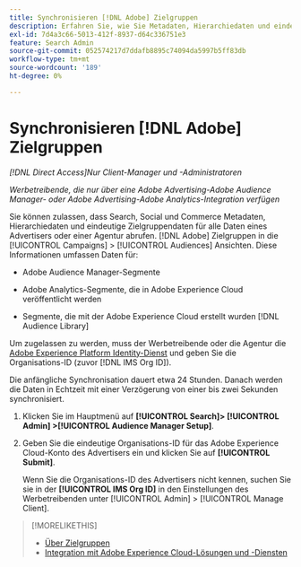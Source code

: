 ```yaml
---
title: Synchronisieren [!DNL Adobe] Zielgruppen
description: Erfahren Sie, wie Sie Metadaten, Hierarchiedaten und eindeutige Zielgruppendaten für Ihre [!DNL Adobe] Zielgruppen.
exl-id: 7d4a3c66-5013-412f-8937-d64c336751e3
feature: Search Admin
source-git-commit: 052574217d7ddafb8895c74094da5997b5ff83db
workflow-type: tm+mt
source-wordcount: '189'
ht-degree: 0%

---
```


# Synchronisieren [!DNL Adobe] Zielgruppen

*[!DNL Direct Access]Nur Client-Manager und -Administratoren*

*Werbetreibende, die nur über eine Adobe Advertising-Adobe Audience Manager- oder Adobe Advertising-Adobe Analytics-Integration verfügen*

Sie können zulassen, dass Search, Social und Commerce Metadaten, Hierarchiedaten und eindeutige Zielgruppendaten für alle Daten eines Advertisers oder einer Agentur abrufen. [!DNL Adobe] Zielgruppen in die [!UICONTROL Campaigns] > [!UICONTROL Audiences] Ansichten. Diese Informationen umfassen Daten für:

* Adobe Audience Manager-Segmente

* Adobe Analytics-Segmente, die in Adobe Experience Cloud veröffentlicht werden

* Segmente, die mit der Adobe Experience Cloud erstellt wurden [!DNL Audience Library]

Um zugelassen zu werden, muss der Werbetreibende oder die Agentur die [Adobe Experience Platform Identity-Dienst](https://experienceleague.adobe.com/docs/id-service/using/home.html) und geben Sie die Organisations-ID (zuvor [!DNL IMS Org ID]).

Die anfängliche Synchronisation dauert etwa 24 Stunden. Danach werden die Daten in Echtzeit mit einer Verzögerung von einer bis zwei Sekunden synchronisiert.

1. Klicken Sie im Hauptmenü auf **[!UICONTROL Search]> [!UICONTROL Admin] >[!UICONTROL Audience Manager Setup]**.

1. Geben Sie die eindeutige Organisations-ID für das Adobe Experience Cloud-Konto des Advertisers ein und klicken Sie auf **[!UICONTROL Submit]**.

   Wenn Sie die Organisations-ID des Advertisers nicht kennen, suchen Sie sie in der **[!UICONTROL IMS Org ID]** in den Einstellungen des Werbetreibenden unter [!UICONTROL Admin] > [!UICONTROL Manage Client].

>[!MORELIKETHIS]
>
>* [Über Zielgruppen](/help/search-social-commerce/campaign-management/campaigns/audience-about.md)
>* [Integration mit Adobe Experience Cloud-Lösungen und -Diensten](/help/search-social-commerce/introduction/integrations.md)
